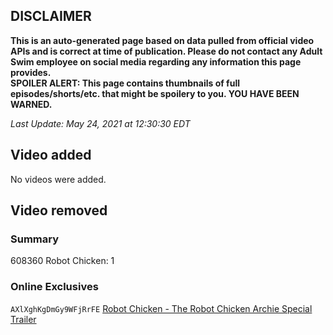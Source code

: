 ## DISCLAIMER
**This is an auto-generated page based on data pulled from official video APIs and is correct at time of publication. Please do not contact any Adult Swim employee on social media regarding any information this page provides.**  
**SPOILER ALERT: This page contains thumbnails of full episodes/shorts/etc. that might be spoilery to you. YOU HAVE BEEN WARNED.**  

_Last Update: May 24, 2021 at 12:30:30 EDT_
## Video added
No videos were added.  
## Video removed
### Summary
608360 Robot Chicken: 1  
### Online Exclusives
`AXlXghKgDmGy9WFjRrFE` [Robot Chicken - The Robot Chicken Archie Special Trailer](https://www.adultswim.com/videos/robot-chicken/the-robot-chicken-archie-special-trailer)  
